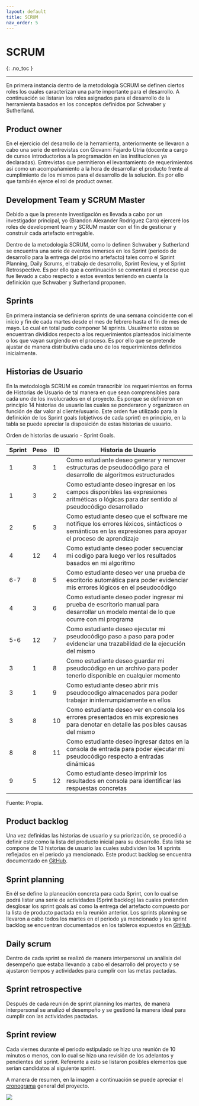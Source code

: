```yaml
---
layout: default
title: SCRUM
nav_order: 5
---
```


# SCRUM
{: .no_toc }

---

En primera instancia dentro de la metodología SCRUM se definen ciertos roles los cuales caracterizan una parte importante para el desarrollo. A continuación se listaran los roles asignados para el desarrollo de la herramienta basados en los conceptos definidos por Schwaber y Sutherland. 


## Product owner
En el ejercicio del desarrollo de la herramienta, anteriormente se llevaron a cabo una serie de entrevistas con Giovanni Fajardo Utria (docente a cargo de cursos introductorios a la programación en las instituciones ya declaradas). Entrevistas que permitieron el levantamiento de requerimientos así como un acompañamiento a la hora de desarrollar el producto frente al cumplimiento de los mismos para el desarrollo de la solución. Es por ello que también ejerce el rol de product owner. 


## Development Team y SCRUM Master 
Debido a que la presente investigación es llevada a cabo por un investigador principal, yo (Brandon Alexander Rodriguez Caro) ejerceré los roles de development team y SCRUM master con el fin de gestionar y construir cada artefacto entregable.

Dentro de la metodología SCRUM, como lo definen Schwaber y Sutherland se encuentra una serie de eventos inmersos en los Sprint (periodo de desarrollo para la entrega del próximo artefacto) tales como el Sprint Planning, Daily Scrums, el trabajo de desarrollo, Sprint Review, y el Sprint Retrospective. Es por ello que a continuación se comentará el proceso que fue llevado a cabo respecto a estos eventos teniendo en cuenta la definición que Schwaber y Sutherland proponen.


## Sprints
En primera instancia se definieron sprints de una semana coincidente con el inicio y fin de cada martes desde el mes de febrero hasta el fin de mes de mayo. Lo cual en total pudo componer 14 sprints. Usualmente estos se encuentran divididos respecto a los requerimientos planteados inicialmente o los que vayan surgiendo en el proceso. Es por ello que se pretende ajustar de manera distributiva cada uno de los requerimientos definidos inicialmente. 

## Historias de Usuario
En la metodología SCRUM es común transcribir los requerimientos en forma de Historias de Usuario de tal manera en que sean comprensibles para cada uno de los involucrados en el proyecto. Es porque se definieron en principio 14 historias de usuario las cuales se ponderaron y organizaron en función de dar valor al cliente/usuario. Este orden fue utilizado para la definición de los Sprint goals (objetivos de cada sprint) en principio, en la tabla se puede apreciar la disposición de estas historias de usuario.  


Orden de historias de usuario - Sprint Goals.


| Sprint  | Peso  |  ID |  Historia de Usuario |
|---|---|---|---|
|1	|3	|1	|Como estudiante deseo generar y remover estructuras de pseudocódigo para el desarrollo de algoritmos estructurados |
|1	|3	|2	|Como estudiante deseo ingresar en los campos disponibles las expresiones aritméticas o lógicas para dar sentido al pseudocódigo desarrollado |
|2	|5	|3	|Como estudiante deseo que el software me notifique los errores léxicos, sintácticos o semánticos en las expresiones para apoyar el proceso de aprendizaje |
|4	|12	|4	|Como estudiante deseo poder secuenciar mi codigo para luego ver los resultados basados en mi algoritmo |
|6-7	|8	|5	|Como estudiante deseo ver una prueba de escritorio automática para poder evidenciar mis errores lógicos en el pseudocódigo |
|4	|3	|6	|Como estudiante deseo poder ingresar mi prueba de escritorio manual para desarrollar un modelo mental de lo que ocurre con mi programa |
|5-6	|12	|7	|Como estudiante deseo ejecutar mi pseudocódigo paso a paso para poder evidenciar una trazabilidad de la ejecución del mismo |
|3	|1	|8	|Como estudiante deseo guardar mi pseudocódigo en un archivo para poder tenerlo disponible en cualquier momento |
|3	|1	|9	|Como estudiante deseo abrir mis pseudocodigo almacenados para poder trabajar ininterrumpidamente en ellos |
|3	|8	|10	|Como estudiante deseo ver en consola los errores presentados en mis expresiones para denotar en detalle las posibles causas del mismo |
|8	|8	|11	|Como estudiante deseo ingresar datos en la consola de entrada para poder ejecutar mi pseudocódigo respecto a entradas dinámicas |
|9	|5	|12	|Como estudiante deseo imprimir los resultados en consola para identificar las respuestas concretas |

Fuente: Propia.


## Product backlog
Una vez definidas las historias de usuario y su priorización, se procedió a definir este como la lista del producto inicial para su desarrollo. Esta lista se compone de 13 historias de usuario las cuales subdividen los 14 sprints reflejados en el periodo ya mencionado. Este product backlog se encuentra documentado en [GitHub](https://github.com/users/BrandonRodriguezC/projects/3).

## Sprint planning
En él se define la planeación concreta para cada Sprint, con lo cual se podrá listar una serie de actividades (Sprint backlog) las cuales pretenden desglosar los sprint goals así como la entrega del artefacto compuesto por la lista de producto pactada en la reunión anterior. Los sprints planning se llevaron a cabo todos los martes en el periodo ya mencionado y los sprint backlog se encuentran documentados en los tableros expuestos en [GitHub](https://github.com/users/BrandonRodriguezC/projects/3). 

## Daily scrum
Dentro de cada sprint se realizó de manera interpersonal un análisis del desempeño que estaba llevando a cabo el desarrollo del proyecto y se ajustaron tiempos y actividades para cumplir con las metas pactadas. 

## Sprint retrospective
Después de cada reunión de sprint planning los martes, de manera interpersonal se analizó el desempeño y se gestionó la manera ideal para cumplir con las actividades pactadas.    

## Sprint review
Cada viernes durante el periodo estipulado se hizo una reunión de 10 minutos o menos, con lo cual se hizo una revisión de los adelantos y pendientes del sprint. Referente a esto se listaron posibles elementos que serían candidatos al siguiente sprint. 

A manera de resumen, en la imagen a continuación se puede apreciar el [cronograma](https://github.com/BrandonRodriguezC/testdesk-documentacion/blob/main/docs/Cronograma.pdf) general del proyecto.


<img src="https://64.media.tumblr.com/4cad9f4bbb338b13aca96083423865be/2c5bc2ddef25d4b2-2f/s2048x3072/89ac64764cfde12b9d4d06d281ac2f5887dea971.png"/>

